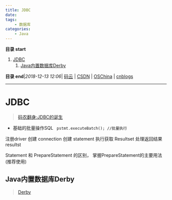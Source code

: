 ```yaml
---
title: JDBC
date: 
tags: 
    - 数据库
categories: 
    - Java
---
```


**目录 start**
 
1. [JDBC](#jdbc)
    1. [Java内置数据库Derby](#java内置数据库derby)

**目录 end**|_2018-12-13 12:06_| [码云](https://gitee.com/gin9) | [CSDN](http://blog.csdn.net/kcp606) | [OSChina](https://my.oschina.net/kcp1104) | [cnblogs](http://www.cnblogs.com/kuangcp)
****************************************
# JDBC
> [码农翻身:JDBC的诞生](https://mp.weixin.qq.com/s?__biz=MzAxOTc0NzExNg==&mid=2665513438&idx=1&sn=2967d595bb7d4ffdd2dacd3ab7501bbd&chksm=80d6799db7a1f08b27dc97650434fb2fc0e2570628945db99d9300a99e52828fd05c42fdb441&scene=21#wechat_redirect)

- 基础的批量操作SQL ` pstmt.executeBatch(); //批量执行`

注册driver
创建 connection
创建 statement
执行获取 Resultset
处理返回结果 resultst

Statement 和 PrepareStatement 的区别， 掌握PrepareStatement的主要用法(推荐使用)

## Java内置数据库Derby

> [Derby](http://db.apache.org/derby/derby_comm.html)


